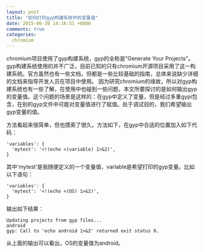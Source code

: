 ```yaml
---
layout: post
title: "如何打印gyp构建系统中的变量值"
date: 2015-06-30 14:16:51 +0800
comments: true
categories: 
  chromium
---
```


chromium项目使用了gyp构建系统，gyp的全称是"Generate Your Projects"。gyp构建系统使用的并不广泛，目前已知的只有chromium开源项目采用了这一构建系统。官方虽然也有一些文档，但都是一些比较基础的指南，总体来说缺少详细的文档来指导开发人员在项目中使用。
因为研究chromium的缘故，所以对gyp构建系统也有一些了解，在使用中也碰到一些问题，本文所要探讨的是如何输出gyp的变量值。这个问题的场景是这样的：在gyp中定义了变量，但是经过多重gypi包含，在别的gyp文件中可能对变量值进行了赋值。处于调试目的，我们希望输出gyp变量的值。

方法看起来很简单，但也摸索了很久。方法如下，在gyp中合适的位置加入如下代码：

~~~
'variables': {
  'mytest': '<!(echo <(variable) 1>&2)',
}
~~~

其中'mytest'是我随便定义的一个变量值，variable是希望打印的gyp变量。比如以下语句：

~~~
'variables': {
  'mytest': '<!(echo <(OS) 1>&2)',
}
~~~

输出如下结果：

~~~
Updating projects from gyp files...
android
gyp: Call to 'echo android 1>&2' returned exit status 0.
~~~

从上面的输出可以看出，OS的变量值为android。

